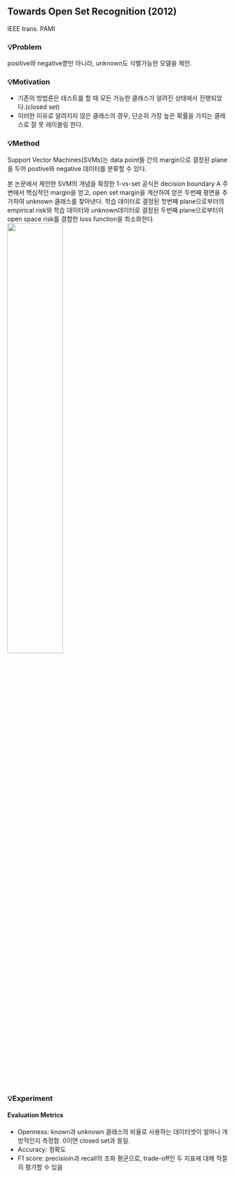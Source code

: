 ## Towards Open Set Recognition (2012)
IEEE trans. PAMI

### 💡Problem
positive와 negative뿐만 아니라, unknown도 식별가능한 모델을 제안.

### 💡Motivation  
- 기존의 방법론은 테스트를 할 때 모든 가능한 클래스가 알려진 상태에서 진행되었다.(closed set)
- 이러한 이유로 알려지지 않은 클래스의 경우, 단순히 가장 높은 확률을 가지는 클래스로 잘 못 레이블링 한다.

### 💡Method
Support Vector Machines(SVMs)는 data point들 간의 margin으로 결정된 plane을 두어  postive와 negative 데이터를 분류할 수 있다.

본 논문에서 제안한 SVM의 개념을 확장한 1-vs-set 공식은 decision boundary A 주변에서 핵심적인 margin을 얻고, open set margin을 계산하여 얻은 두번째 평면을 추가하여 unknown 클래스를 찾아낸다.
학습 데이터로 결정된 첫번째 plane으로부터의 empirical risk와 학습 데이터와 unknown데이터로 결정된 두번째 plane으로부터의 open space risk를 결합한 loss function을 최소화한다.  
<img src="https://github.com/zzeuui/papers/assets/38878047/add389a5-02d0-412f-9a4a-69c2b9122262" width=50% />

### 💡Experiment
#### Evaluation Metrics
- Openness: known과 unknown 클래스의 비율로 사용하는 데이터셋이 얼마나 개방적인지 측정함. 0이면 closed set과 동일.
- Accuracy: 정확도
- F1 score: precisioin과 recall의 조화 평균으로, trade-off인 두 지표에 대해 적절히 평가할 수 있음
